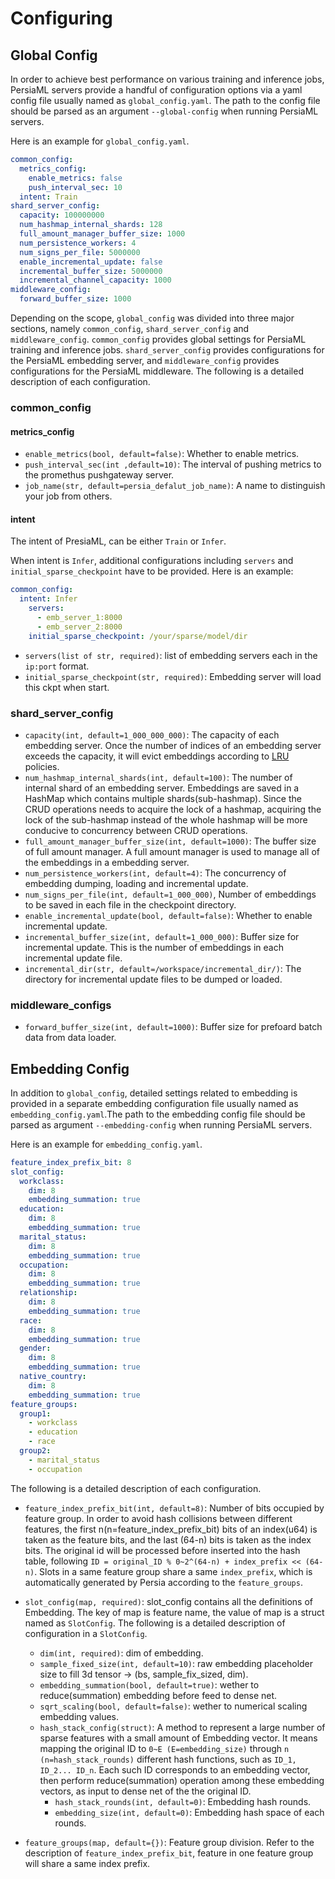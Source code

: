 Configuring
======

## Global Config

In order to achieve best performance on various training and inference jobs, PersiaML servers provide a handful of configuration options via a yaml config file usually named as `global_config.yaml`. The path to the config file should be parsed as an argument `--global-config` when running PersiaML servers.

Here is an example for `global_config.yaml`.

```yaml
common_config:
  metrics_config:
    enable_metrics: false
    push_interval_sec: 10
  intent: Train
shard_server_config:
  capacity: 100000000
  num_hashmap_internal_shards: 128
  full_amount_manager_buffer_size: 1000
  num_persistence_workers: 4
  num_signs_per_file: 5000000
  enable_incremental_update: false
  incremental_buffer_size: 5000000
  incremental_channel_capacity: 1000
middleware_config:
  forward_buffer_size: 1000
```

Depending on the scope, `global_config` was divided into three major sections, namely `common_config`, `shard_server_config` and `middleware_config`. `common_config` provides global settings for PersiaML training and inference jobs. `shard_server_config` provides configurations for the PersiaML embedding server, and `middleware_config` provides configurations for the PersiaML middleware. The following is a detailed description of each configuration.

### common_config

#### metrics_config

* `enable_metrics(bool, default=false)`: Whether to enable metrics.
* `push_interval_sec(int ,default=10)`: The interval of pushing metrics to the promethus pushgateway server.
* `job_name(str, default=persia_defalut_job_name)`: A name to distinguish your job from others.


#### intent

The intent of PresiaML, can be either `Train` or `Infer`.

When intent is `Infer`, additional configurations including `servers` and `initial_sparse_checkpoint` have to be provided. Here is an example:

```yaml
common_config:
  intent: Infer
    servers:
      - emb_server_1:8000
      - emb_server_2:8000
    initial_sparse_checkpoint: /your/sparse/model/dir
```

* `servers(list of str, required)`: list of embedding servers each in the `ip:port` format.
* `initial_sparse_checkpoint(str, required)`: Embedding server will load this ckpt when start.


### shard_server_config

* `capacity(int, default=1_000_000_000)`: The capacity of each embedding server. Once the number of indices of an embedding server exceeds the capacity, it will evict embeddings according to [LRU](https://en.wikipedia.org/wiki/Cache_replacement_policies#Least_recently_used_(LRU)) policies.
* `num_hashmap_internal_shards(int, default=100)`: The number of internal shard of an embedding server. Embeddings are saved in a HashMap which contains multiple shards(sub-hashmap). Since the CRUD operations needs to acquire the lock of a hashmap, acquiring the lock of the sub-hashmap instead of the whole hashmap will be more conducive to concurrency between CRUD operations.
* `full_amount_manager_buffer_size(int, default=1000)`: The buffer size of full amount manager. A full amount manager is used to manage all of the embeddings in a embedding server.
* `num_persistence_workers(int, default=4)`: The concurrency of embedding dumping, loading and incremental update.
* `num_signs_per_file(int, default=1_000_000)`, Number of embeddings to be saved in each file in the checkpoint directory.
* `enable_incremental_update(bool, default=false)`: Whether to enable incremental update.
* `incremental_buffer_size(int, default=1_000_000)`: Buffer size for incremental update. This is the number of embeddings in each incremental update file.
* `incremental_dir(str, default=/workspace/incremental_dir/)`: The directory for incremental update files to be dumped or loaded.

### middleware_configs

* `forward_buffer_size(int, default=1000)`: Buffer size for prefoard batch data from data loader.

## Embedding Config

In addition to `global_config`, detailed settings related to embedding is provided in a separate embedding configuration file usually named as `embedding_config.yaml`.The path to the embedding config file should be parsed as argument `--embedding-config` when running PersiaML servers.

Here is an example for `embedding_config.yaml`.

```yaml
feature_index_prefix_bit: 8
slot_config:
  workclass:
    dim: 8
    embedding_summation: true
  education:
    dim: 8
    embedding_summation: true
  marital_status:
    dim: 8
    embedding_summation: true
  occupation:
    dim: 8
    embedding_summation: true
  relationship:
    dim: 8
    embedding_summation: true
  race:
    dim: 8
    embedding_summation: true
  gender:
    dim: 8
    embedding_summation: true
  native_country:
    dim: 8
    embedding_summation: true
feature_groups:
  group1:
    - workclass
    - education
    - race
  group2:
    - marital_status
    - occupation

```

The following is a detailed description of each configuration.

 * `feature_index_prefix_bit(int, default=8)`: Number of bits occupied by feature group. In order to avoid hash collisions between different features, the first n(n=feature_index_prefix_bit) bits of an index(u64) is taken as the feature bits, and the last (64-n) bits is taken as the index bits. The original id will be processed before inserted into the hash table, following `ID = original_ID % 0~2^(64-n) + index_prefix << (64-n)`. Slots in a same feature group share a same `index_prefix`, which is automatically generated by Persia according to the `feature_groups`.

 * `slot_config(map, required)`: slot_config contains all the definitions of Embedding. The key of map is feature name, the value of map is a struct named as `SlotConfig`. The following is a detailed description of configuration in a `SlotConfig`.
    * `dim(int, required)`: dim of embedding.
    * `sample_fixed_size(int, default=10)`: raw embedding placeholder size to fill 3d tensor -> (bs, sample_fix_sized, dim).
    * `embedding_summation(bool, default=true)`: wether to reduce(summation) embedding before feed to dense net.
    * `sqrt_scaling(bool, default=false)`: wether to numerical scaling embedding values.
    * `hash_stack_config(struct)`: A method to represent a large number of sparse features with a small amount of Embedding vector. It means mapping the original ID to `0~E (E=embedding_size)` through `n (n=hash_stack_rounds)` different hash functions, such as `ID_1, ID_2... ID_n`. Each such ID corresponds to an embedding vector, then perform reduce(summation) operation among these embedding vectors, as input to dense net of the the original ID.
       * `hash_stack_rounds(int, default=0)`: Embedding hash rounds.
       * `embedding_size(int, default=0)`: Embedding hash space of each rounds.

* `feature_groups(map, default={})`: Feature group division. Refer to the description of `feature_index_prefix_bit`, feature in one feature group will share a same index prefix.
